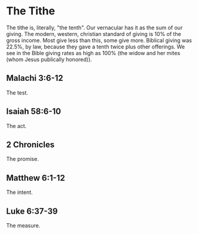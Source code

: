 # The Tithe

The tithe is, literally, "the tenth".
Our vernacular has it as the sum of our giving.
The modern, western, christian standard of giving is 10% of the gross income.
Most give less than this, some give more.
Biblical giving was 22.5%, by law, because they gave a tenth twice plus other offerings.
We see in the Bible giving rates as high as 100% (the widow and her mites (whom Jesus publically honored)).


## Malachi 3:6-12
The test.


## Isaiah 58:6-10
The act.


## 2 Chronicles
The promise.


## Matthew 6:1-12
The intent.


## Luke 6:37-39
The measure.
